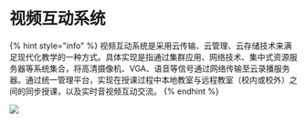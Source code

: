 # 视频互动系统

{% hint style="info" %}
视频互动系统是采用云传输、云管理、云存储技术来满足现代化教学的一种方式。具体实现是指通过集群应用、网络技术、集中式资源服务器等系统集合，将高清摄像机、VGA、语音等信号通过网络传输至云录播服务器。通过统一管理平台，实现在授课过程中本地教室与远程教室（校内或校外）之间的同步授课，以及实时音视频互动交流。
{% endhint %}

![](../.gitbook/assets/image%20%2837%29.png)

